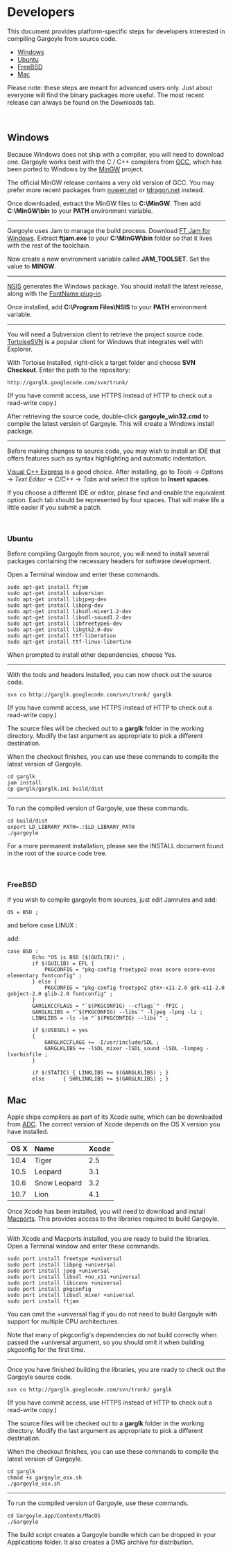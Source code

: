 # Developers #

This document provides platform-specific steps for developers interested in compiling Gargoyle from source code.

  * [Windows](Developers#Windows.md)
  * [Ubuntu](Developers#Ubuntu.md)
  * [FreeBSD](Developers#FreeBSD.md)
  * [Mac](Developers#Mac.md)


Please note: these steps are meant for advanced users only. Just about everyone will find the binary packages more useful. The most recent release can always be found on the Downloads tab.

<p><br /></p>

## Windows ##

Because Windows does not ship with a compiler, you will need to download one. Gargoyle works best with the C / C++ compilers from [GCC](http://en.wikipedia.org/wiki/GNU_Compiler_Collection), which has been ported to Windows by the [MinGW](http://www.mingw.org/) project.

The official MinGW release contains a very old version of GCC. You may prefer more recent packages from [nuwen.net](http://nuwen.net/mingw.html) or [tdragon.net](http://www.tdragon.net/recentgcc/) instead.

Once downloaded, extract the MinGW files to **C:\MinGW**. Then add **C:\MinGW\bin** to your **PATH** environment variable.


---


Gargoyle uses Jam to manage the build process. Download [FT Jam for Windows](http://sourceforge.net/projects/freetype/files/ftjam/2.5.2/ftjam-2.5.2-win32.zip/download). Extract **ftjam.exe** to your **C:\MinGW\bin** folder so that it lives with the rest of the toolchain.

Now create a new environment variable called **JAM\_TOOLSET**. Set the value to **MINGW**.


---


[NSIS](http://nsis.sourceforge.net/Main_Page) generates the Windows package. You should install the latest release, along with the [FontName plug-in](http://nsis.sourceforge.net/FontName_plug-in).

Once installed, add **C:\Program Files\NSIS** to your **PATH** environment variable.


---


You will need a Subversion client to retrieve the project source code. [TortoiseSVN](http://tortoisesvn.tigris.org/) is a popular client for Windows that integrates well with Explorer.

With Tortoise installed, right-click a target folder and choose **SVN Checkout**. Enter the path to the repository:

```
http://garglk.googlecode.com/svn/trunk/
```

(If you have commit access, use HTTPS instead of HTTP to check out a read-write copy.)

After retrieving the source code, double-click **gargoyle\_win32.cmd** to compile the latest version of Gargoyle. This will create a Windows install package.


---


Before making changes to source code, you may wish to install an IDE that offers features such as syntax highlighting and automatic indentation.

[Visual C++ Express](http://www.microsoft.com/express/windows/) is a good choice. After installing, go to _Tools_ -> _Options_ -> _Text Editor_ -> _C/C++_ -> _Tabs_ and select the option to **Insert spaces**.

If you choose a different IDE or editor, please find and enable the equivalent option. Each tab should be represented by four spaces. That will make life a little easier if you submit a patch.

<p><br /></p>

### Ubuntu ###

Before compiling Gargoyle from source, you will need to install several packages containing the necessary headers for software development.

Open a Terminal window and enter these commands.

```
sudo apt-get install ftjam
sudo apt-get install subversion
sudo apt-get install libjpeg-dev
sudo apt-get install libpng-dev
sudo apt-get install libsdl-mixer1.2-dev
sudo apt-get install libsdl-sound1.2-dev
sudo apt-get install libfreetype6-dev
sudo apt-get install libgtk2.0-dev
sudo apt-get install ttf-liberation
sudo apt-get install ttf-linux-libertine
```

When prompted to install other dependencies, choose Yes.


---


With the tools and headers installed, you can now check out the source code.

```
svn co http://garglk.googlecode.com/svn/trunk/ garglk
```

(If you have commit access, use HTTPS instead of HTTP to check out a read-write copy.)

The source files will be checked out to a **garglk** folder in the working directory. Modify the last argument as appropriate to pick a different destination.

When the checkout finishes, you can use these commands to compile the latest version of Gargoyle.

```
cd garglk
jam install
cp garglk/garglk.ini build/dist
```


---


To run the compiled version of Gargoyle, use these commands.

```
cd build/dist
export LD_LIBRARY_PATH=.:$LD_LIBRARY_PATH
./gargoyle
```

For a more permanent installation, please see the INSTALL document found in the root of the source code tree.

<p><br /></p>


### FreeBSD ###

If you wish to compile gargoyle from sources, just edit Jamrules and add:

```
OS = BSD ;
```

and before case LINUX :

add:

```
case BSD :
        Echo "OS is BSD ($(GUILIB))" ;
        if $(GUILIB) = EFL {
            PKGCONFIG = "pkg-config freetype2 evas ecore ecore-evas elementary fontconfig" ;
        } else {
            PKGCONFIG = "pkg-config freetype2 gtk+-x11-2.0 gdk-x11-2.0 gobject-2.0 glib-2.0 fontconfig" ;
        }
        GARGLKCCFLAGS = "`$(PKGCONFIG) --cflags`" -fPIC ;
        GARGLKLIBS = "`$(PKGCONFIG) --libs`" -ljpeg -lpng -lz ;
        LINKLIBS = -lz -lm "`$(PKGCONFIG) --libs`" ;

        if $(USESDL) = yes
        {
            GARGLKCCFLAGS += -I/usr/include/SDL ;
            GARGLKLIBS += -lSDL_mixer -lSDL_sound -lSDL -lsmpeg -lvorbisfile ;
        }

        if $(STATIC) { LINKLIBS += $(GARGLKLIBS) ; }
        else      { SHRLINKLIBS += $(GARGLKLIBS) ; }
```


## Mac ##

Apple ships compilers as part of its Xcode suite, which can be downloaded from [ADC](http://connect.apple.com). The correct version of Xcode depends on the OS X version you have installed.

| **OS X** | **Name** | **Xcode** |
|:---------|:---------|:----------|
| 10.4 | Tiger | 2.5 |
| 10.5 | Leopard | 3.1 |
| 10.6 | Snow Leopard | 3.2 |
| 10.7 | Lion | 4.1 |

Once Xcode has been installed, you will need to download and install [Macports](http://www.macports.org/install.php). This provides access to the libraries required to build Gargoyle.


---


With Xcode and Macports installed, you are ready to build the libraries. Open a Terminal window and enter these commands.

```
sudo port install freetype +universal
sudo port install libpng +universal
sudo port install jpeg +universal
sudo port install libsdl +no_x11 +universal
sudo port install libiconv +universal
sudo port install pkgconfig
sudo port install libsdl_mixer +universal
sudo port install ftjam
```

You can omit the +universal flag if you do not need to build Gargoyle with support for multiple CPU architectures.

Note that many of pkgconfig's dependencies do not build correctly when passed the +universal argument, so you should omit it when building pkgconfig for the first time.


---


Once you have finished building the libraries, you are ready to check out the Gargoyle source code.

```
svn co http://garglk.googlecode.com/svn/trunk/ garglk
```

(If you have commit access, use HTTPS instead of HTTP to check out a read-write copy.)

The source files will be checked out to a **garglk** folder in the working directory. Modify the last argument as appropriate to pick a different destination.

When the checkout finishes, you can use these commands to compile the latest version of Gargoyle.

```
cd garglk
chmod +x gargoyle_osx.sh
./gargoyle_osx.sh
```


---


To run the compiled version of Gargoyle, use these commands.

```
cd Gargoyle.app/Contents/MacOS
./Gargoyle
```

The build script creates a Gargoyle bundle which can be dropped in your Applications folder. It also creates a DMG archive for distribution.